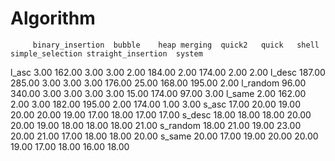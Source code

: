 # Algorithm

         binary_insertion  bubble    heap merging  quick2   quick   shell simple_selection straight_insertion  system
l_asc                3.00  162.00    3.00    3.00    2.00  184.00    2.00           174.00               2.00    2.00
l_desc             187.00  285.00    3.00    3.00    3.00  176.00   25.00           168.00             195.00    2.00
l_random            96.00  340.00    3.00    3.00    3.00    3.00   15.00           174.00              97.00    3.00
l_same               2.00  162.00    2.00    3.00  182.00  195.00    2.00           174.00               1.00    3.00
s_asc               17.00   20.00   19.00   20.00   20.00   19.00   17.00            18.00              17.00   17.00
s_desc              18.00   18.00   18.00   20.00   20.00   19.00   18.00            18.00              18.00   21.00
s_random            18.00   21.00   19.00   23.00   20.00   21.00   17.00            18.00              18.00   20.00
s_same              20.00   17.00   19.00   20.00   20.00   19.00   17.00            18.00              16.00   18.00
